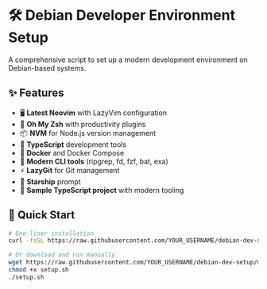 # 🛠️ Debian Developer Environment Setup

A comprehensive script to set up a modern development environment on Debian-based systems.

## ✨ Features

- 🖥️ **Latest Neovim** with LazyVim configuration
- 🐚 **Oh My Zsh** with productivity plugins
- 📦 **NVM** for Node.js version management  
- 🔷 **TypeScript** development tools
- 🐳 **Docker** and Docker Compose
- 🎨 **Modern CLI tools** (ripgrep, fd, fzf, bat, exa)
- ⚡ **LazyGit** for Git management
- 🌟 **Starship** prompt
- 📝 **Sample TypeScript project** with modern tooling

## 🚀 Quick Start

```bash
# One-liner installation
curl -fsSL https://raw.githubusercontent.com/YOUR_USERNAME/debian-dev-setup/main/setup.sh | bash

# Or download and run manually
wget https://raw.githubusercontent.com/YOUR_USERNAME/debian-dev-setup/main/setup.sh
chmod +x setup.sh
./setup.sh
